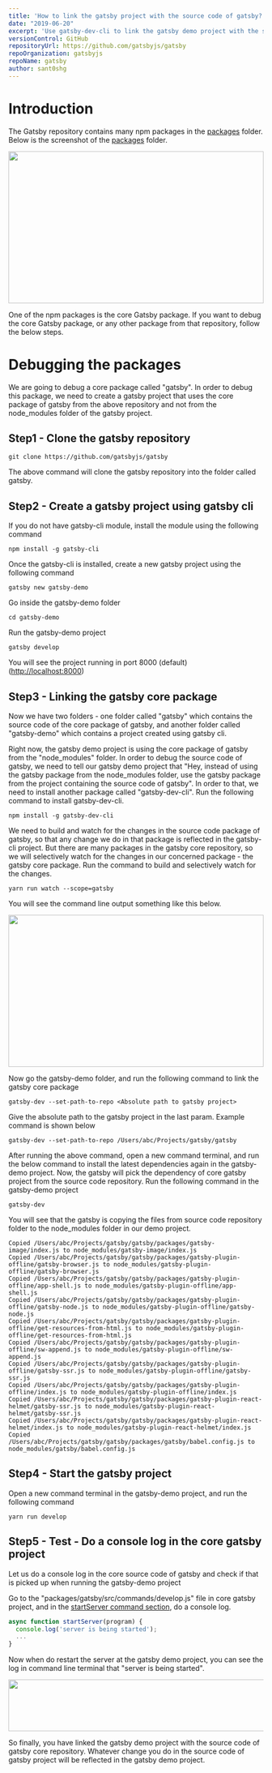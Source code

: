 ```yaml
---
title: 'How to link the gatsby project with the source code of gatsby?'
date: "2019-06-20"
excerpt: 'Use gatsby-dev-cli to link the gatsby demo project with the source code of core gatsby package, and also watch for the changes in core package.'
versionControl: GitHub
repositoryUrl: https://github.com/gatsbyjs/gatsby
repoOrganization: gatsbyjs
repoName: gatsby
author: sant0shg
---
```


# Introduction

The Gatsby repository contains many npm packages in the [packages](https://github.com/gatsbyjs/gatsby/tree/master/packages) folder. Below is the screenshot of the [packages](https://github.com/gatsbyjs/gatsby/tree/master/packages) folder.

<img src="/assets/how-to-link-the-gatsby-project-with-the-source-code-of-gatsby/folders.png" width="100%" height="300">

One of the npm packages is the core Gatsby package. If you want to debug the core Gatsby package, or any other package from that repository, follow the below steps.

# Debugging the packages
We are going to debug a core package called "gatsby". In order to debug this package, we need to create a gatsby project that uses the core package of gatsby from the above repository and not from the node_modules folder of the gatsby project. 

## Step1 - Clone the gatsby repository

```
git clone https://github.com/gatsbyjs/gatsby
```

The above command will clone the gatsby repository into the folder called gatsby.

## Step2 - Create a gatsby project using gatsby cli

If you do not have gatsby-cli module, install the module using the following command


```
npm install -g gatsby-cli
```

Once the gatsby-cli is installed, create a new gatsby project using the following command

```
gatsby new gatsby-demo
```

Go inside the gatsby-demo folder

``` 
cd gatsby-demo
```

Run the gatsby-demo project

```
gatsby develop
```

You will see the project running in port 8000 (default) ([http://localhost:8000](http://localhost:8000))


## Step3 - Linking the gatsby core package

Now we have two folders - one folder called "gatsby" which contains the source code of the core package of gatsby, and another folder called "gatsby-demo" which contains a project created using gatsby cli.

Right now, the gatsby demo project is using the core package of gatsby from the "node_modules" folder. In order to debug the source code of gatsby, we need to tell our gatsby demo project that "Hey, instead of using the gatsby package from the node_modules folder, use the gatsby package from the project containing the source code of gatsby". In order to that, we need to install another package called "gatsby-dev-cli". Run the following command to install gatsby-dev-cli.

 
```
npm install -g gatsby-dev-cli
```

We need to build and watch for the changes in the source code package of gatsby, so that any change we do in that package is reflected in the gatsby-cli project. But there are many packages in the gatsby core repository, so we will selectively watch for the changes in our concerned package - the gatsby core package. Run the command to build and selectively watch for the changes.
 
```
yarn run watch --scope=gatsby
```

You will see the command line output something like this below.

<img src="/assets/how-to-link-the-gatsby-project-with-the-source-code-of-gatsby/cmd.png" width="100%" height="300">

Now go the gatsby-demo folder, and run the following command to link the gatsby core package

```
gatsby-dev --set-path-to-repo <Absolute path to gatsby project>
```

Give the absolute path to the gatsby project in the last param. Example command is shown below

``` 
gatsby-dev --set-path-to-repo /Users/abc/Projects/gatsby/gatsby
```

After running the above command, open a new command terminal, and run the below command to install the latest dependencies again in the gatsby-demo project. Now, the gatsby will pick the dependency of core gatsby project from the source code repository. Run the following command in the gatsby-demo project

```
gatsby-dev
```

You will see that the gatsby is copying the files from source code repository folder to the node_modules folder in our demo project. 

```
Copied /Users/abc/Projects/gatsby/gatsby/packages/gatsby-image/index.js to node_modules/gatsby-image/index.js
Copied /Users/abc/Projects/gatsby/gatsby/packages/gatsby-plugin-offline/gatsby-browser.js to node_modules/gatsby-plugin-offline/gatsby-browser.js
Copied /Users/abc/Projects/gatsby/gatsby/packages/gatsby-plugin-offline/app-shell.js to node_modules/gatsby-plugin-offline/app-shell.js
Copied /Users/abc/Projects/gatsby/gatsby/packages/gatsby-plugin-offline/gatsby-node.js to node_modules/gatsby-plugin-offline/gatsby-node.js
Copied /Users/abc/Projects/gatsby/gatsby/packages/gatsby-plugin-offline/get-resources-from-html.js to node_modules/gatsby-plugin-offline/get-resources-from-html.js
Copied /Users/abc/Projects/gatsby/gatsby/packages/gatsby-plugin-offline/sw-append.js to node_modules/gatsby-plugin-offline/sw-append.js
Copied /Users/abc/Projects/gatsby/gatsby/packages/gatsby-plugin-offline/gatsby-ssr.js to node_modules/gatsby-plugin-offline/gatsby-ssr.js
Copied /Users/abc/Projects/gatsby/gatsby/packages/gatsby-plugin-offline/index.js to node_modules/gatsby-plugin-offline/index.js
Copied /Users/abc/Projects/gatsby/gatsby/packages/gatsby-plugin-react-helmet/gatsby-ssr.js to node_modules/gatsby-plugin-react-helmet/gatsby-ssr.js
Copied /Users/abc/Projects/gatsby/gatsby/packages/gatsby-plugin-react-helmet/index.js to node_modules/gatsby-plugin-react-helmet/index.js
Copied /Users/abc/Projects/gatsby/gatsby/packages/gatsby/babel.config.js to node_modules/gatsby/babel.config.js
```

## Step4 - Start the gatsby project

Open a new command terminal in the gatsby-demo project, and run the following command 
 
```
yarn run develop
```

## Step5 - Test - Do a console log in the core gatsby project

Let us do a console log in the core source code of gatsby and check if that is picked up when running the gatsby-demo project

Go to the "packages/gatsby/src/commands/develop.js" file in core gatsby project, and in the [startServer command section](https://github.com/gatsbyjs/gatsby/blob/96aa8900b0762137ab820408d982420416ce8d45/packages/gatsby/src/commands/develop.js#L82), do a console log.

```js
async function startServer(program) {
  console.log('server is being started');
  ...
}
```

Now when do restart the server at the gatsby demo project, you can see the log in command line terminal that "server is being started". 

<img src="/assets/how-to-link-the-gatsby-project-with-the-source-code-of-gatsby/cmd2.png" width="529px" height="102px">

So finally, you have linked the gatsby demo project with the source code of gatsby core repository. Whatever change you do in the source code of gatsby project will be reflected in the gatsby demo project.

